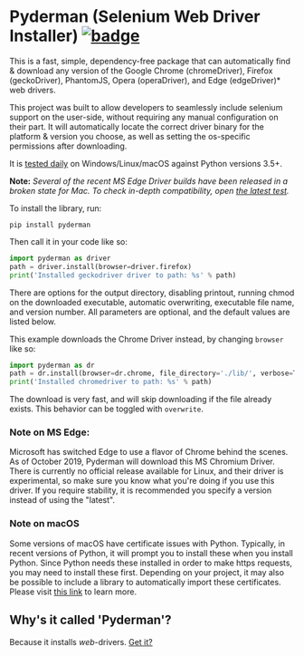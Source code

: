   # Pyderman (Selenium Web Driver Installer) [![badge](https://github.com/shadowmoose/pyderman/workflows/Pytest/badge.svg)](https://github.com/shadowmoose/pyderman/actions)

This is a fast, simple, dependency-free package that can automatically find & download any version of 
the Google Chrome (chromeDriver), Firefox (geckoDriver), PhantomJS, Opera (operaDriver), and Edge (edgeDriver)* web drivers.

This project was built to allow developers to seamlessly include selenium support on the user-side, without requiring any manual configuration on their part. It will automatically locate the correct driver binary for the platform & version you choose, as well as setting the os-specific permissions after downloading.

It is [tested daily](https://github.com/shadowmoose/pyderman/actions) on Windows/Linux/macOS against Python versions 3.5+.

__Note:__ *Several of the recent MS Edge Driver builds have been released in a broken state for Mac. To check in-depth compatibility, open [the latest test](https://github.com/shadowmoose/pyderman/actions?query=workflow%3APytest).*

To install the library, run:
```
pip install pyderman
```


Then call it in your code like so:

```python
import pyderman as driver
path = driver.install(browser=driver.firefox)
print('Installed geckodriver driver to path: %s' % path)
```


There are options for the output directory, disabling printout, running chmod on the downloaded executable, 
automatic overwriting, executable file name, and version number. 
All parameters are optional, and the default values are listed below.

This example downloads the Chrome Driver instead, by changing ```browser``` like so:
```python
import pyderman as dr
path = dr.install(browser=dr.chrome, file_directory='./lib/', verbose=True, chmod=True, overwrite=False, version=None, filename=None, return_info=False)
print('Installed chromedriver to path: %s' % path)
```

The download is very fast, and will skip downloading if the file already exists. This behavior can be toggled with ```overwrite```.

### Note on MS Edge:
Microsoft has switched Edge to use a flavor of Chrome behind the scenes. As of October 2019, Pyderman will download this MS Chromium Driver. There is currently no official release available for Linux, and their driver is experimental, so make sure you know what you're doing if you use this driver. If you require stability, it is recommended you specify a version instead of using the "latest".

### Note on macOS
Some versions of macOS have certificate issues with Python. Typically, in recent versions of Python, it will prompt you to install these when you install Python. Since Python needs these installed in order to make https requests, you may need to install these first. Depending on your project, it may also be possible to include a library to automatically import these certificates. Please visit [this link](https://timonweb.com/tutorials/fixing-certificate_verify_failed-error-when-trying-requests_html-out-on-mac/) to learn more.

## Why's it called 'Pyderman'?
Because it installs *web*-drivers. [Get it?](https://youtu.be/SUtziaZlDeE)
